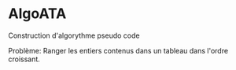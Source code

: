 # AlgoATA
Construction d'algorythme pseudo code

Problème: Ranger les entiers contenus dans un tableau dans l'ordre croissant.

